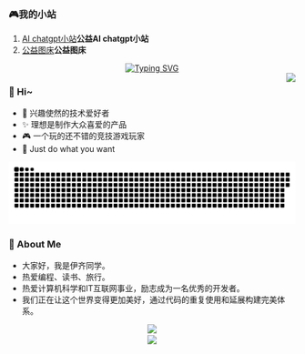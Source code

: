 ### 🎮我的小站

1. [AI chatgpt小站](https://ai.123417.xyz/)**公益AI chatgpt小站**
2. [公益图床](https://image.123417.xyz/)**公益图床**
<div align="center">
   <a href="#">
    <img src="https://readme-typing-svg.demolab.com?font=Fira+Code&pause=1000&random=false&width=435&lines=%E6%AF%8F%E5%A4%A9%E9%83%BD%E8%A6%81%E5%BC%80%E5%BF%83%EF%BC%8C%E6%AF%8F%E5%A4%A9%E9%83%BD%E8%A6%81%E5%BF%AB%E4%B9%90%E5%91%80%EF%BC%81" alt="Typing SVG" />
    </a> 
</div>

<div align="center">
    <img align="right" src="https://bad-apple-github-readme.vercel.app/api?show_bg=1&username=wuyq54517&theme=vue" />
</div>

### 🤗 Hi~
- 🎈 兴趣使然的技术爱好者
- ✨ 理想是制作大众喜爱的产品
- 🎮 一个玩的还不错的竞技游戏玩家
- 🤔 Just do what you want


![亮色](https://raw.githubusercontent.com/wuyq54517/wuyq54517/output/github-contribution-grid-snake.svg)

### 🤺 About Me

* 大家好，我是伊齐同学。
* 热爱编程、读书、旅行。
* 热爱计算机科学和IT互联网事业，励志成为一名优秀的开发者。
* 我们正在让这个世界变得更加美好，通过代码的重复使用和延展构建完美体系。





<div align="center">
    <img  src="https://github-readme-streak-stats.herokuapp.com/?user=wuyq54517" />
</div>



<div align="center">
    <img src="https://github-readme-activity-graph.vercel.app/graph?username=wuyq54517&theme=tokyo-night" />
</div>


